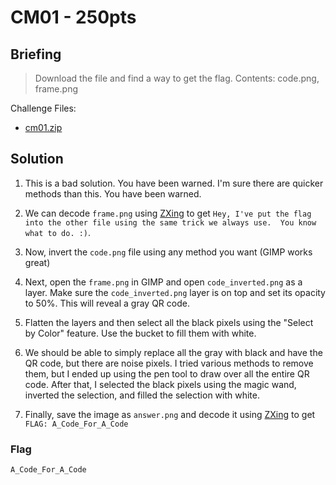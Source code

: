 # CM01 - 250pts

## Briefing

> Download the file and find a way to get the flag. Contents: code.png, frame.png

Challenge Files:

* [cm01.zip](./cm01.zip)

## Solution

1. This is a bad solution. You have been warned. I'm sure there are quicker methods than this. You have been warned.

2. We can decode `frame.png` using [ZXing](https://zxing.org/w/decode.jspx) to get `Hey, I've put the flag into the other file using the same trick we always use.  You know what to do. :)`.

3. Now, invert the `code.png` file using any method you want (GIMP works great)

4. Next, open the `frame.png` in GIMP and open `code_inverted.png` as a layer. Make sure the `code_inverted.png` layer is on top and set its opacity to 50%. This will reveal a gray QR code.

5. Flatten the layers and then select all the black pixels using the "Select by Color" feature. Use the bucket to fill them with white.

6. We should be able to simply replace all the gray with black and have the QR code, but there are noise pixels. I tried various methods to remove them, but I ended up using the pen tool to draw over all the entire QR code. After that, I selected the black pixels using the magic wand, inverted the selection, and filled the selection with white.

7. Finally, save the image as `answer.png` and decode it using [ZXing](https://zxing.org/w/decode.jspx) to get `FLAG: A_Code_For_A_Code`

### Flag

`A_Code_For_A_Code`
